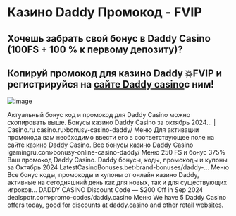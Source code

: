 # Казино Daddy Промокод - FVIP


## Хочешь забрать свой бонус в Daddy Casino (100FS + 100 % к первому депозиту)? 

## Копируй промокод для казино Daddy 💥FVIP   и регистрируйся на [сайте Daddy casino](https://linksc.ru/daddy_fvip)с ним!

![image](https://github.com/user-attachments/assets/974f310a-95d4-48c1-b9a6-95ed8e03c8c9)


Актуальный бонус код и промокод для Daddy Casino можно скопировать выше. Бонусы казино Daddy Casino за октябрь 2024... | Casino.ru casino.ru›bonusy-casino-daddy/ Меню Для активации промокода вам необходимо ввести его в соответствующее поле на сайте казино Daddy Casino. Все бонусы казино Daddy Casino igamingru.com›bonusy-online-casino-daddy/ Меню 250 FS и бонус 375% Ваш промокод Daddy Casino. Daddy бонусы, коды, промокоды и купоны за Октябрь 2024 LatestCasinoBonuses.bet›brand-bonuses/daddy-… Меню Все бонус коды, промокоды и купоны от онлайн казино Daddy, активные на сегодняшний день как для новых, так и для существующих игроков...
DADDY CASINO Discount Code — $200 Off in Sep 2024 dealspotr.com›promo-codes/daddy.casino Меню We have 5 Daddy Casino offers today, good for discounts at daddy.casino and other retail websites.
